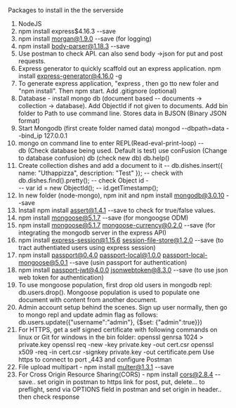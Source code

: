 Packages to install in the the serverside 
1. NodeJS
2. npm install express$4.16.3 --save
3. npm install morgan@1.9.0 --save (for logging)
4. npm install body-parser@1.18.3 --save
5. Use postman to check API. can also send body ->json for put and post requests.
6. Express generator to quickly scaffold out an express application. npm install express-generator@4.16.0 -g
7. To generate express application, "express <appname>, then go tto new foler and "npm install". Then npm start. Add .gitignore (optional)
8. Database - install mongo db (document based -- documents -> collection -> database). Add ObjectId if not given to documents. Add bin folder to Path to use command line. Stores data in BJSON (Binary JSON format)
9. Start Mongodb (first create folder named data) mongod --dbpath=data --bind_ip 127.0.0.1
10. mongo on command line to enter REPL(Read-eval-print-loop) --      
    db (Check database being used. Default is test)
     use conFusion (Change to database confusion)
     db (check new db)
     db.help()
11. Create collection dishes and add a document to it --    db.dishes.insert({ name: "Uthappizza", description: "Test" });
    -- check with db.dishes.find().pretty();
    -- check Object id -         
        -- var id = new ObjectId();
        -- id.getTimestamp();
12. In new folder (node-mongo), npm init and npm install mongodb@3.0.10 --save
13. Install npm install assert@1.4.1 --save to check for true/false values.
14. npm install mongoose@5.1.7 --save (for mongoogse ODM)
15. npm install mongoose@5.1.7 mongoose-currency@0.2.0 --save (for integrating the mongodb server in the express API)
16. npm install express-session@1.15.6 session-file-store@1.2.0 --save (to tract authentiated users using express session)
17. npm install passport@0.4.0 passport-local@1.0.0 passport-local-mongoose@5.0.1 --save (usin passport for authentication)
18. npm install passport-jwt@4.0.0 jsonwebtoken@8.3.0 --save (to use json web token for authentication)
19. To use mongoose population, first drop old users in mongodb repl: db.users.drop(). Mongoose population is used to populate one document with content from another document.
20. Admin account setup behind the scenes. Sign up user normally, then go to mongo repl and update admin flag as follows:
db.users.update({"username":"admin"}, {$set: {"admin":true}})
21. For HTTPS, get a self signed certificate with following commands on linux or Git for windows in the bin folder: 
    openssl genrsa 1024 > private.key
    openssl req -new -key private.key -out cert.csr
    openssl x509 -req -in cert.csr -signkey private.key -out certificate.pem
    Use https to connect to port _443 and configure Postman
22. File upload multipart - npm install multer@1.3.1 --save
23. For Cross Origin Resource Sharing(CORS) -  npm install cors@2.8.4 --save.. set origin in postman to https link for post, put, delete... to preflight, send via OPTIONS field in postman and set origin in header.. then check response